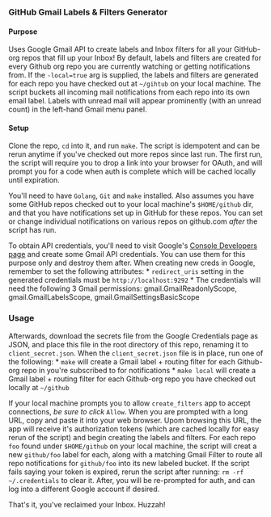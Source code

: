 ### GitHub Gmail Labels & Filters Generator

#### Purpose
Uses Google Gmail API to create labels and Inbox filters for all your GitHub-org repos that fill up your Inbox! By default, labels and filters are created for every Github org repo you are currently watching or getting notifications from. If the `-local=true` arg is supplied, the labels and filters are generated for each repo you have checked out at `~/gihtub` on your local machine. The script buckets all incoming mail notifications from each repo into its own email label. Labels with unread mail will appear prominently (with an unread count) in the left-hand Gmail menu panel.


#### Setup
Clone the repo, `cd` into it, and run `make`. The script is idempotent and can be rerun anytime if you've checked out more repos since last run. The first run, the script will require you to drop a link into your browser for OAuth, and will prompt you for a code when auth is complete which will be cached locally until expiration.

You'll need to have `Golang`, `Git` and `make` installed. Also assumes you have some GitHub repos checked out to your local machine's `$HOME/github` dir, and that you have notifications set up in GitHub for these repos. You can set or change individual notifications on various repos on github.com _after_ the script has run.

To obtain API credentials, you'll need to visit Google's [Console Developers page](https://console.developers.google.com) and create some Gmail API credentials. You can use them for this purpose only and destroy them after. When creating new creds in Google, remember to set the following attributes:
    * `redirect_uris` setting in the generated credentials must be `http://localhost:9292`
    * The credentials will need the following 3 Gmail permissions: gmail.GmailReadonlyScope, gmail.GmailLabelsScope, gmail.GmailSettingsBasicScope


### Usage
Afterwards, download the secrets file from the Google Credentials page as JSON, and place this file in the root directory of this repo, renaming it to `client_secret.json`. When the `client_secret.json` file is in place, run one of the following:
    * `make` will create a Gmail label + routing filter for each Github-org repo in you're subscribed to for notifications
    * `make local` will create a Gmail label + routing filter for each Github-org repo you have checked out locally at `~/github`

If your local machine prompts you to allow `create_filters` app to accept connections, _be sure to click_ `Allow`. When you are prompted with a long URL, copy and paste it into your web browser. Upom browsing this URL, the app will receive it's authorization tokens (which are cached locally for easy rerun of the script) and begin creating the labels and filters. For each repo `foo` found under `$HOME/github` on your local machine, the script will creat a new `github/foo` label for each, along with a matching Gmail Filter to route all repo notifications for `github/foo` into its new labeled bucket. If the script fails saying your token is expired, rerun the script after running: `rm -rf ~/.credentials` to clear it. After, you will be re-prompted for auth, and can log into a different Google account if desired.

That's it, you've reclaimed your Inbox. Huzzah!

